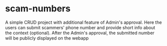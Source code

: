 # scam-numbers
A simple CRUD project with additional feature of Admin's approval.
Here the users can submit scammers' phone number and provide short info about the context (optional). 
After the Admin's approval, the submitted number will be publicly displayed on the webapp 

